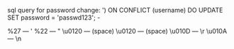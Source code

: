 sql query for password change:
') ON CONFLICT (username) DO UPDATE SET password = 'passwd123'; -

%27 — '
%22 — "
\u0120 — (space)
\u0120 — (space)
\u010D — \r
\u010A — \n
